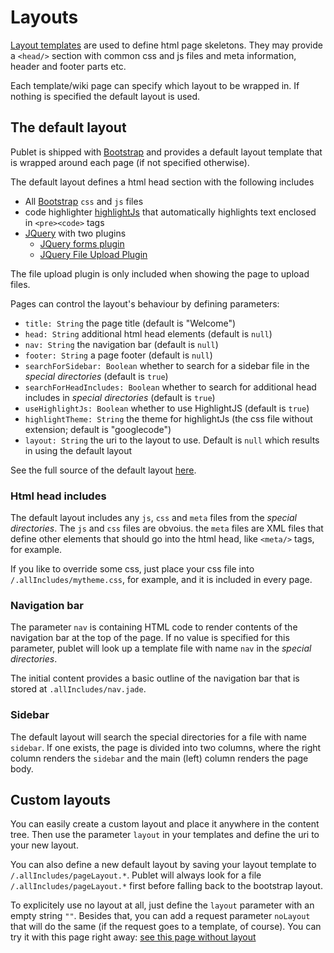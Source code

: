 # Layouts

[Layout templates](http://scalate.fusesource.org/documentation/user-guide.html#layouts)
are used to define html page skeletons. They may provide a `<head/>` section
with common css and js files and meta information, header and footer parts
etc.

Each template/wiki page can specify which layout to be wrapped in. If nothing
is specified the default layout is used.


## The default layout

Publet is shipped with [Bootstrap](http://twitter.github.com/bootstrap/) and
provides a default layout template that is wrapped around each page (if not
specified otherwise).

The default layout defines a html head section with the following includes

* All [Bootstrap](http://twitter.github.com/bootstrap/) `css` and `js` files
* code highlighter [highlightJs](http://softwaremaniacs.org/soft/highlight/en/) that
  automatically highlights text enclosed in `<pre><code>` tags
* [JQuery](http://jquery.com/) with two plugins
    * [JQuery forms plugin](http://jquery.malsup.com/form/)
    * [JQuery File Upload Plugin](http://blueimp.github.com/jQuery-File-Upload/)

The file upload plugin is only included when showing the page to upload files.

Pages can control the layout's behaviour by defining parameters:

* `title: String` the page title (default is "Welcome")
* `head: String` additional html head elements (default is `null`)
* `nav: String` the navigation bar (default is `null`)
* `footer: String` a page footer (default is `null`)
* `searchForSidebar: Boolean` whether to search for a sidebar file in the
  _special directories_ (default is `true`)
* `searchForHeadIncludes: Boolean` whether to search for additional head
  includes in _special directories_ (default is `true`)
* `useHighlightJs: Boolean` whether to use HighlightJS (default is `true`)
* `highlightTheme: String` the theme for highlightJs (the css file without
  extension; default is "googlecode")
* `layout: String` the uri to the layout to use. Default is `null` which
  results in using the default layout

See the full source of the default layout [here](../../../publet/bootstrap/bootstrap.single.jade).

### Html head includes

The default layout includes any `js`, `css` and `meta` files from the _special directories_.
The `js` and `css` files are obvoius. the `meta` files are XML files that define other
elements that should go into the html head, like `<meta/>` tags, for example.

If you like to override some css, just place your css file into `/.allIncludes/mytheme.css`,
for example, and it is included in every page.

### Navigation bar

The parameter `nav` is containing HTML code to render contents of the
navigation bar at the top of the page. If no value is specified for this
parameter, publet will look up a template file with name `nav` in the
_special directories_.

The initial content provides a basic outline of the navigation bar that is
stored at `.allIncludes/nav.jade`.

### Sidebar

The default layout will search the special directories for a file with name `sidebar`. If
one exists, the page is divided into two columns, where the right column renders the
`sidebar` and the main (left) column renders the page body.


## Custom layouts

You can easily create a custom layout and place it anywhere in the content tree. Then use
the parameter `layout` in your templates and define the uri to your new layout.

You can also define a new default layout by saving your layout template to `/.allIncludes/pageLayout.*`.
Publet will always look for a file  `/.allIncludes/pageLayout.*` first before falling back
to the bootstrap layout.

To explicitely use no layout at all, just define the `layout` parameter with an
empty string `""`. Besides that, you can add a request parameter `noLayout` that will
do the same (if the request goes to a template, of course). You can try it with this
page right away: [see this page without layout](?noLayout)
